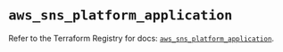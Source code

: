 # `aws_sns_platform_application`

Refer to the Terraform Registry for docs: [`aws_sns_platform_application`](https://registry.terraform.io/providers/hashicorp/aws/3.76.1/docs/resources/sns_platform_application).
